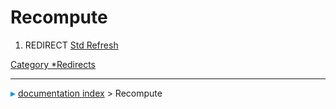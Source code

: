 # Recompute
1.  REDIRECT [Std Refresh](Std_Refresh.md)



[Category   *Redirects](Category_Redirects.md)



---
![](images/Right_arrow.png) [documentation index](../README.md) > Recompute
